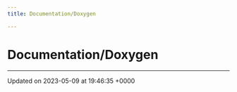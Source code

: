 ```yaml
---
title: Documentation/Doxygen

---
```


# Documentation/Doxygen








-------------------------------

Updated on 2023-05-09 at 19:46:35 +0000
